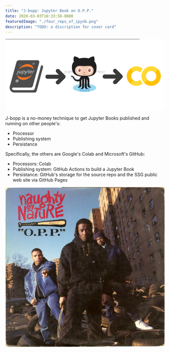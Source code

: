 ```yaml
---
title: "J-bopp: Jupyter Book on O.P.P."
date: 2020-03-03T10:33:58-0800
featuredImage: "./four_reps_of_ipynb.png"
description: "TODO: a discription for cover card"
---
```

![](jbopp.png)

J-bopp is a no-money technique to get Jupyter Books published and running on other people's:
- Processor
- Publishing system
- Persistance

Specifically, the others are Google's Colab and Microsoft's GitHub:
- Processors: Colab
- Publishing system: GitHub Actions to build a Jupyter Book
- Persistance: GitHub's storage for the source repo and the SSG public web site via GitHub Pages

[![](opp_cover.jpg)](https://www.youtube.com/watch?v=7f7FuDagYLU)
